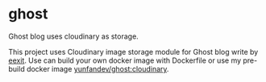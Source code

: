 # ghost
Ghost blog uses cloudinary as storage.

This project uses Cloudinary image storage module for Ghost blog write by [eexit](https://github.com/eexit/ghost-storage-cloudinary). Use can build your own docker image with Dockerfile or use my pre-build docker image [yunfandev/ghost:cloudinary](https://hub.docker.com/repository/docker/yunfandev/ghost).
